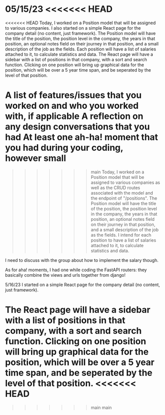 05/15/23
<<<<<<< HEAD
=======
<<<<<<< HEAD
Today, I worked on a Position model that will be assigned to various companies. I also started on a simple React page for the company detail (no content, just framework).
The Position model will have the title of the position, the position level in the company, the years in that position, an optional notes field on their journey in that position, and a small description of the job as the fields. Each position will have a list of salaries attached to it, to calculate statistics and data.
The React page will have a sidebar with a list of positions in that company, with a sort and search function. Clicking on one position will bring up graphical data for the position, which will be over a 5 year time span, and be seperated by the level of that position.

A list of features/issues that you worked on and who you worked with, if applicable
A reflection on any design conversations that you had
At least one ah-ha! moment that you had during your coding, however small
=======
>>>>>>> main
Today, I worked on a Position model that will be assigned to various companies as well as the CRUD routes associated with the model and the endpoint of "/positions".
The Position model will have the title of the position, the position level in the company, the years in that position, an optional notes field on their journey in that position, and a small description of the job as the fields. I intend for each position to have a list of salaries attached to it, to calculate statistics and data.

I need to discuss with the group about how to implement the salary though.

As for aha! moments, I had one while coding the FastAPI routers: they basically combine the views and urls together from django!

5/16/23
I started on a simple React page for the company detail (no content, just framework).

The React page will have a sidebar with a list of positions in that company, with a sort and search function. Clicking on one position will bring up graphical data for the position, which will be over a 5 year time span, and be seperated by the level of that position.
<<<<<<< HEAD
=======
>>>>>>> main
>>>>>>> main
